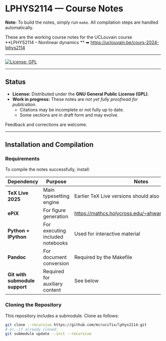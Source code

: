 # LPHYS2114 — Course Notes

**Note:** To build the notes, simply run `make`. All compilation steps are handled automatically.

These are the working course notes for the UCLouvain course  
**LPHYS2114 – Nonlinear dynamics **
➡ https://uclouvain.be/cours-2024-lphys2114

---

[![License: GPL](https://img.shields.io/badge/License-GPL-blue.svg)](LICENSE)

---

## Status

- **License:** Distributed under the **GNU General Public License (GPL)**.
- **Work in progress:** These notes are *not yet fully proofread for publication*.  
  - Citations may be incomplete or not fully up to date.
  - Some sections are in draft form and may evolve.

Feedback and corrections are welcome.

---

## Installation and Compilation

### Requirements

To compile the notes successfully, install:

| Dependency | Purpose | Notes |
|------------|---------|-------|
| **TeX Live 2025** | Main typesetting engine | Earlier TeX Live versions should also work. |
| **ePiX** | For figure generation | https://mathcs.holycross.edu/~ahwang/current/ePiX.html |
| **Python + IPython** | For executing included notebooks | Used for interactive material |
| **Pandoc** | For document conversion | Required by the Makefile |
| **Git with submodule support** | Required for auxiliary content | See below |

### Cloning the Repository

This repository includes a submodule. Clone as follows:

```bash
git clone --recursive https://github.com/mcrucifix/lphys2114.git
# or, if already cloned:
git submodule update --init --recursive

